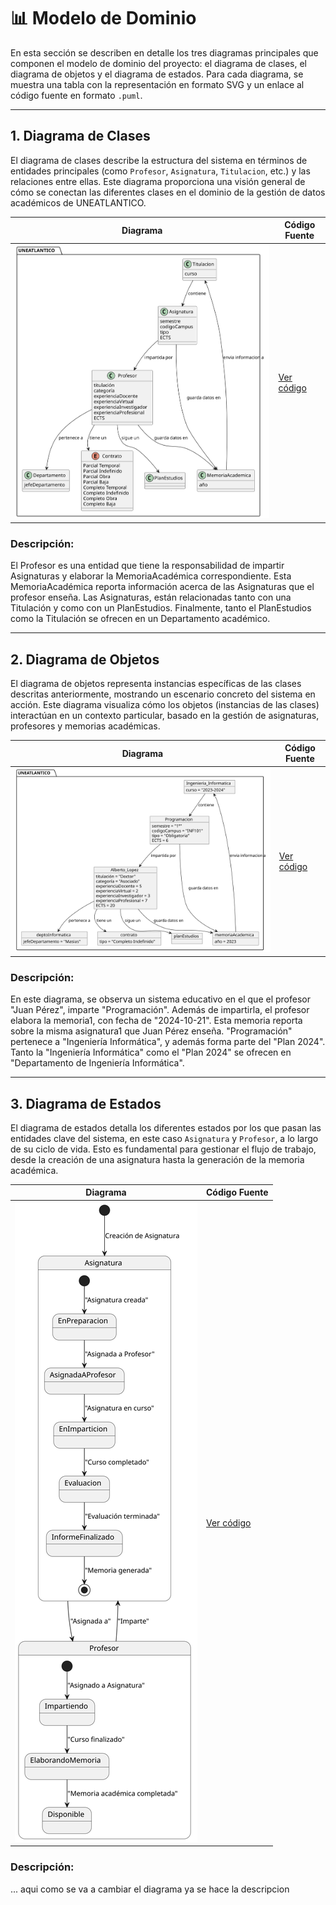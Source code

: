 # 📊 Modelo de Dominio

En esta sección se describen en detalle los tres diagramas principales que componen el modelo de dominio del proyecto: el diagrama de clases, el diagrama de objetos y el diagrama de estados. Para cada diagrama, se muestra una tabla con la representación en formato SVG y un enlace al código fuente en formato `.puml`.

---

## 1. Diagrama de Clases

El diagrama de clases describe la estructura del sistema en términos de entidades principales (como `Profesor`, `Asignatura`, `Titulacion`, etc.) y las relaciones entre ellas. Este diagrama proporciona una visión general de cómo se conectan las diferentes clases en el dominio de la gestión de datos académicos de UNEATLANTICO.

| Diagrama | Código Fuente |
|----------|---------------|
| ![Diagrama de Clases](/images/modelosUML/MdD/DiagramaDeClasesDani.svg) | [Ver código](/modelosUML/DiagramaDeClasesDani.puml) |

### Descripción:

El Profesor es una entidad que tiene la responsabilidad de impartir Asignaturas y elaborar la MemoriaAcadémica correspondiente. Esta MemoriaAcadémica reporta información acerca de las Asignaturas que el profesor enseña. Las Asignaturas, están relacionadas tanto con una Titulación y como con un PlanEstudios. Finalmente, tanto el PlanEstudios como la Titulación se ofrecen en un Departamento académico. 

---

## 2. Diagrama de Objetos

El diagrama de objetos representa instancias específicas de las clases descritas anteriormente, mostrando un escenario concreto del sistema en acción. Este diagrama visualiza cómo los objetos (instancias de las clases) interactúan en un contexto particular, basado en la gestión de asignaturas, profesores y memorias académicas.

| Diagrama | Código Fuente |
|----------|---------------|
| ![Diagrama de Objetos](/images/modelosUML/MdD/DiagramaDeObjetosDani.svg) | [Ver código](/modelosUML/DiagramaDeObjetosDani.puml) |

### Descripción:

En este diagrama, se observa un sistema educativo en el que el profesor "Juan Pérez", imparte "Programación". Además de impartirla, el profesor elabora la memoria1, con fecha de "2024-10-21". Esta memoria reporta sobre la misma asignatura1 que Juan Pérez enseña. "Programación" pertenece a  "Ingeniería Informática", y además forma parte del "Plan 2024". Tanto la "Ingeniería Informática" como el "Plan 2024" se ofrecen en "Departamento de Ingeniería Informática".

---

## 3. Diagrama de Estados

El diagrama de estados detalla los diferentes estados por los que pasan las entidades clave del sistema, en este caso `Asignatura` y `Profesor`, a lo largo de su ciclo de vida. Esto es fundamental para gestionar el flujo de trabajo, desde la creación de una asignatura hasta la generación de la memoria académica.

| Diagrama | Código Fuente |
|----------|---------------|
| ![Diagrama de Estados](/images/modelosUML/MdD/diagramaEstados.svg) | [Ver código](/modelosUML/diagramaEstados.puml) |

### Descripción:
 ...   aqui como se va a cambiar el diagrama ya se hace la descripcion